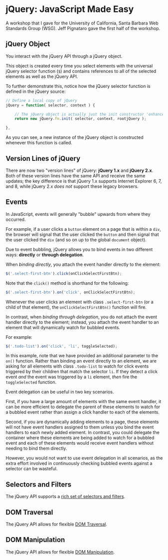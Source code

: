 # jQuery: JavaScript Made Easy

A workshop that I gave for the University of California, Santa Barbara Web Standards Group (WSG). Jeff Pignataro gave the first half of the workshop.

## jQuery Object

You interact with the jQuery API through a jQuery object.

This object is created every time you select elements with the universal jQuery selector function (``$``) and contains references to all of the selected elements as well as the jQuery API.

To further demonstrate this, notice how the jQuery selector function is defined in the jQuery source:

```js
// Define a local copy of jQuery
jQuery = function( selector, context ) {

	// The jQuery object is actually just the init constructor 'enhanced'
	return new jQuery.fn.init( selector, context, rootjQuery );

},
```

As you can see, a new instance of the jQuery object is constructed whenever this function is called.

## Version Lines of jQuery

There are now two "version lines" of jQuery: __jQuery 1.x__ and __jQuery 2.x__. Both of these version lines have the same API and receive the same updates; the key difference is that jQuery 1.x supports Internet Explorer 6, 7, and 8, while jQuery 2.x _does not_ support these legacy browsers.

## Events

In JavaScript, events will generally "bubble" upwards from where they occurred.

For example, if a user clicks a ``button`` element on a page that is within a ``div``, the browser will signal that the user clicked the ``button`` and then signal that the user clicked the ``div`` (and so on up to the global ``document`` object).

Due to event bubbling, jQuery allows you to bind events in two different ways: __directly__ or __through delegation__.

When _binding directly_, you attach the event handler directly to the element:

```js
$('.select-first-btn').click(onClickSelectFirstBtn);
```

Note that the ``click()`` method is shorthand for the following:

```js
$('.select-first-btn').on('click', onClickSelectFirstBtn);
```

Whenever the user clicks an element with class `.select-first-btn` (or a child of that element), the ``onClickSelectFirstBtn()`` function will fire.

In contrast, when _binding through delegation_, you do not attach the event handler directly to the element; instead, you attach the event handler to an element that will dynamically watch for bubbled events.

For example:

```js
$('.todo-list').on('click', 'li', toggleSelected);
```

In this example, note that we have provided an additional parameter to the ``on()`` function. Rather than binding an event directly to an element, we are asking for all elements with class ``.todo-list`` to watch for click events triggered by their children that match the selector ``li``. If they detect a click event _and_ the event was triggered by a ``li`` element, _then_ fire the ``toggleSelected`` function.

Event delegation can be useful in two key scenarios.

First, if you have a large amount of elements with the same event handler, it can be more efficient to delegate the parent of these elements to watch for a bubbled event rather than assign a click handler to each of the elements.

Second, if you are dynamically adding elements to a page, these elements will not have event handlers assigned to them unless you bind the event handlers to each newly added element. In contrast, you could delegate the container where these elements are being added to watch for a bubbled event and each of these elements would receive event handlers without needing to bind them directly. 

However, you would not want to use event delegation in all scenarios, as the extra effort involved in continuously checking bubbled events against a selector can be wasteful.

## Selectors and Filters
	
The jQuery API supports a [rich set of selectors and filters](http://api.jquery.com/category/selectors/).

## DOM Traversal

The jQuery API allows for flexible [DOM Traversal](http://api.jquery.com/category/traversing/).

## DOM Manipulation

The jQuery API allows for flexible [DOM Manipulation](http://api.jquery.com/category/manipulation/).